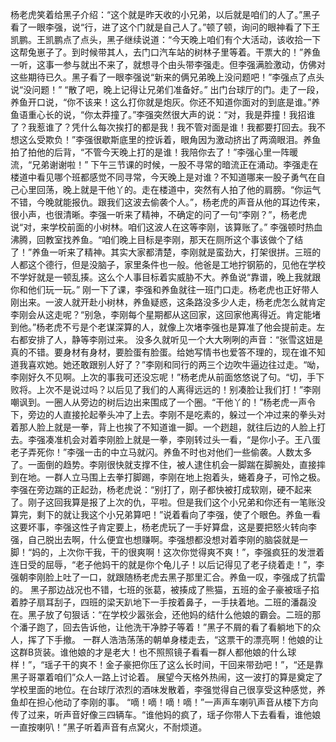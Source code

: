 杨老虎笑着给黑子介绍：“这个就是昨天收的小兄弟，以后就是咱们的人了。”黑子看了一眼李强，说“行，进了这个门就是自己人了。”顿了顿，询问的眼神看了下王凯鹏。王凯鹏点了点头，黑子继续说道：“今天晚上咱们有个大活动，该收拾一下这帮兔崽子了。到时候带其人，去门口汽车站的树林子里等着。干票大的！”养鱼一听，这事一参与就出不来了，就想寻个由头带李强走。但李强满脸激动，仿佛对这些期待已久。黑子看了一眼李强说“新来的俩兄弟晚上没问题吧！”李强点了点头说“没问题！”
“散了吧，晚上记得让兄弟们准备好。”
出门台球厅的门。走了一段，养鱼开口说，“你不该来！这么打你就是炮灰。你还不知道你面对的到底是谁。”养鱼语重心长的说，“你太莽撞了。”李强突然很大声的说：“对，我是莽撞！我招谁了？我惹谁了？凭什么每次挨打的都是我！我不管对面是谁！我都要打回去。我不想这么受欺负！”李强很歇斯底里的控诉着，眼角因为激动挤出了两滴眼泪。养鱼拍了拍他的后背，“不管今天晚上打的是谁！我陪你去了！”李强心里一阵暖流，“兄弟谢谢啦！”
下午三节课的时候，一股不寻常的暗流正在涌动。李强走在楼道中看见哪个班都感觉不同寻常，今天晚上是对谁？不知道哪来一股子勇气在自己心里回荡，晚上就是干他丫的。走在楼道中，突然有人拍了他的肩膀。“你运气不错，今晚就能报仇。跟我们这波去偷袭个人。”，杨老虎的声音从他的耳边传来，很小声，也很清晰。李强一听来了精神，不确定的问了一句“李刚？”，杨老虎说“对，来学校前面的小树林。咱们这波人在这等李刚，该算账了。”
李强顿时热血沸腾，回教室找养鱼。“咱们晚上目标是李刚，那天在厕所这个事该做个了结了！”养鱼一听来了精神。其实大家都清楚，李刚就是蛮劲大，打架很拼。三班的人都这个德行，但是没脑子，家里条件也一般。他爸是工地拧钢筋的，见他在学校不学好就是一顿乱揍。这么个人事目标着实威胁不大。养鱼说“靠谱，晚上我就跟你和他们玩一玩。”
刚一下了课，李强和养鱼就往一班门口走。杨老虎也正好带人刚出来。一波人就开赴小树林，养鱼疑惑，这条路没多少人走，杨老虎怎么就肯定李刚会从这走呢？“别急，李刚每个星期都从这回家，这回家他离得近。肯定能堵到他。”杨老虎不亏是个老谋深算的人，就像上次堵李强也是算准了他会提前走。左右都安排了人，静等李刚过来。
没多久就听见一个大大咧咧的声音：“张雪这妞是真的不错。要身材有身材，要脸蛋有脸蛋。给她写情书也爱答不理的，现在谁不知道我喜欢她。她还敢跟别人好了？”李刚和同行的两三个边吹牛逼边往过走。“呦，李刚好久不见啊。上次的事我可还没忘呢！”杨老虎从前面悠悠说了句。“切，手下败将。上次不是说过吗？以后见了我们的人离得远远的！别凑脸让我们打！”李刚嘲讽到。一圈人从旁边的树后边出来围成了一个圈。“干他丫的！”杨老虎一声令下，旁边的人直接抡起拳头冲了上去。李刚不是吃素的，躲过一个冲过来的拳头对着那人脸上就是一拳，背上也挨了不知道谁一脚。一个趔趄，就往后边的人脸上打去。李强凑准机会对着李刚脸上就是一拳，李刚转过头一看，“是你小子。王八蛋老子弄死你！”李强一击的中立马就闪。养鱼不时也对他们一些偷袭。人数太多了。一面倒的趋势。李刚很快就支撑不住，被人逮住机会一脚踹在脚腕处，直接摔到在地。一群人立马围上去拳打脚踢，李刚在地上抱着头，蜷着身子，可怜之极。李强在旁边踹的正起劲，杨老虎说：“别打了，刚子都快被打成软刚，硬不起来了。刚子这回我算是报了上次的仇，平啦。但是我们这个小兄弟和你还有一笔账没算完，剩下的就让我这个小兄弟算吧！”说着看向了李强，使了个眼色。养鱼一看这要坏事，李强这性子肯定要上，杨老虎玩了一手好算盘，这是要把怒火转向李强，自己脱出去啊，什么便宜也想赚啊。李强想都没想对着李刚的脑袋就是一脚！“妈的，上次你干我，干的很爽啊！这次你觉得爽不爽！”，李强疯狂的发泄着连日受的屈辱，“老子他妈干的就是你个龟儿子！以后记得见了老子绕着走！”，李强朝李刚脸上吐了一口，就跟随杨老虎去黑子那里汇合。养鱼一叹，李强成了抗雷的。
黑子那边战况也不错，七班的张葛，被揍成了熊猫，五班的金子豪被瑶子掐着脖子扇耳刮子，四班的梁天趴地下一手按着鼻子，一手扶着地。二班的潘磊没在。黑子放了句狠话：“在学校少嚣张会，还他妈的结什么他娘的霸会。二班的那个潘子跑了，回去告诉他，让他洗干净脖子等着！”黑子不屑的看了看躺地下的众人，挥了下手撤。
一群人浩浩荡荡的朝单身楼走去，“这票干的漂亮啊！他娘的让这群B货装。谁他娘的才是老大！也不照照镜子看看一群人都他娘的什么球样！”，“瑶子干的爽不！金子豪把你压了这么长时间，干回来带劲吧！”，“还是靠黑子哥罩着咱们”众人一路上讨论着。
展望今天格外热闹，这一波打的算是奠定了学校里面的地位。在台球厅浓烈的酒味发散着，李强觉得自己很享受这种感觉，养鱼却在担心他动了李刚的事。
“嘀！嘀！嘀！嘀！”一声声车喇叭声音从楼下方向传了过来，听声音好像三四辆车。“谁他妈的疯了，瑶子你带人下去看看，谁他娘一直按喇叭！”黑子听着声音有点窝火，不耐烦道。
